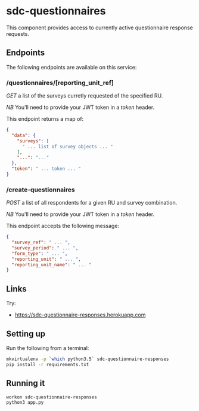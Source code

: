 
# sdc-questionnaires
This component provides access to currently active questionnaire response requests.

## Endpoints

The following endpoints are available on this service:

### /questionnaires/[reporting_unit_ref]

*GET* a list of the surveys curretly requested of the specified RU.

*NB* You'll need to provide your JWT token in a *token* header.

This endpoint returns a map of: 

```json
{
  "data": {
    "surveys": [
      " ... list of survey objects ... "
    ],
    "...": "..."
  },
  "token": " ... token ... "
}
```

### /create-questionnaires

*POST* a list of all respondents for a given RU and survey combination.

*NB* You'll need to provide your JWT token in a *token* header.

This endpoint accepts the following message:

```json
{
  "survey_ref": " ... ",
  "survey_period": " ... ",
  "form_type": " ... ",
  "reporting_unit": " ... ",
  "reporting_unit_name": " ... "
}
```

## Links

Try:
 * https://sdc-questionnaire-responses.herokuapp.com

## Setting up

Run the following from a terminal:

```bash
mkvirtualenv -p `which python3.5` sdc-questionnaire-responses
pip install -r requirements.txt
```

## Running it

```bash
workon sdc-questionnaire-responses
python3 app.py
```
